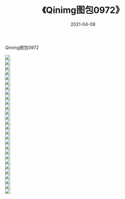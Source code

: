 ﻿---
layout: post
title:  《Qinimg图包0972》
date:   2021-04-08
img: http://imgx.orgx.ga/Qinimg图包/Qinimg图包0972/000.jpg
categories: [美女, 清纯, 唯美]
---

Qinimg图包0972

 ![](http://imgx.orgx.ga/Qinimg图包/Qinimg图包0972/001.jpg) <br>![](http://imgx.orgx.ga/Qinimg图包/Qinimg图包0972/002.jpg) <br>![](http://imgx.orgx.ga/Qinimg图包/Qinimg图包0972/003.jpg) <br>![](http://imgx.orgx.ga/Qinimg图包/Qinimg图包0972/004.jpg) <br>![](http://imgx.orgx.ga/Qinimg图包/Qinimg图包0972/005.jpg) <br>![](http://imgx.orgx.ga/Qinimg图包/Qinimg图包0972/006.jpg) <br>![](http://imgx.orgx.ga/Qinimg图包/Qinimg图包0972/007.jpg) <br>![](http://imgx.orgx.ga/Qinimg图包/Qinimg图包0972/008.jpg) <br>![](http://imgx.orgx.ga/Qinimg图包/Qinimg图包0972/009.jpg) <br>![](http://imgx.orgx.ga/Qinimg图包/Qinimg图包0972/010.jpg) <br>![](http://imgx.orgx.ga/Qinimg图包/Qinimg图包0972/011.jpg) <br>![](http://imgx.orgx.ga/Qinimg图包/Qinimg图包0972/012.jpg) <br>![](http://imgx.orgx.ga/Qinimg图包/Qinimg图包0972/013.jpg) <br>![](http://imgx.orgx.ga/Qinimg图包/Qinimg图包0972/014.jpg) <br>![](http://imgx.orgx.ga/Qinimg图包/Qinimg图包0972/015.jpg) <br>![](http://imgx.orgx.ga/Qinimg图包/Qinimg图包0972/016.jpg) <br>![](http://imgx.orgx.ga/Qinimg图包/Qinimg图包0972/017.jpg) <br>![](http://imgx.orgx.ga/Qinimg图包/Qinimg图包0972/018.jpg) <br>![](http://imgx.orgx.ga/Qinimg图包/Qinimg图包0972/019.jpg) <br>![](http://imgx.orgx.ga/Qinimg图包/Qinimg图包0972/020.jpg) <br>![](http://imgx.orgx.ga/Qinimg图包/Qinimg图包0972/021.jpg) <br>![](http://imgx.orgx.ga/Qinimg图包/Qinimg图包0972/022.jpg) <br>![](http://imgx.orgx.ga/Qinimg图包/Qinimg图包0972/023.jpg) <br>![](http://imgx.orgx.ga/Qinimg图包/Qinimg图包0972/024.jpg) <br>![](http://imgx.orgx.ga/Qinimg图包/Qinimg图包0972/025.jpg) <br>![](http://imgx.orgx.ga/Qinimg图包/Qinimg图包0972/026.jpg) <br>![](http://imgx.orgx.ga/Qinimg图包/Qinimg图包0972/027.jpg) <br>![](http://imgx.orgx.ga/Qinimg图包/Qinimg图包0972/028.jpg) <br>